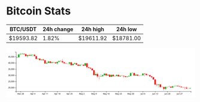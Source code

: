 # Bitcoin Stats

BTC/USDT|24h change|24h high|24h low|
|---|---|---|---|
|$19593.82|1.82%|$19611.92|$18781.00|

<img src="./chart.svg">
